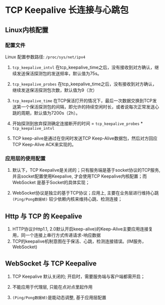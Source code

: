 # TCP Keepalive 长连接与心跳包

## Linux内核配置

### 配置文件

Linux 配置参数路径: `/proc/sys/net/ipv4` 

1. `tcp_keepalive_intvl` 在tcp_keepalive_time之后，没有接收到对方确认，继续发送保活探测包的发送频率，默认值为75s。

2. `tcp_keepalive_probes` 在tcp_keepalive_time之后，没有接收到对方确认，继续发送保活探测包次数，默认值为9（次）

3. `tcp_keepalive_time` 在TCP保活打开的情况下，最后一次数据交换到TCP发送第一个保活探测包的间隔，即允许的持续空闲时长，或者说每次正常发送心跳的周期，默认值为7200s（2h）。

4. 开始探测到放弃探测确定连接断开的时间 = `tcp_keepalive_probes` * `tcp_keepalive_intvl`

5. TCP keep-alive是通过在空闲时发送TCP Keep-Alive数据包，然后对方回应TCP Keep-Alive ACK来实现的。

### 应用层的使用配置

1. 默认下，TCP Keepalive是关闭的；只有服务端是基于socket协议的TCP服务, 并且socket配置使用Keepalive, 才会使用TCP Keepalive内核配置；而WebSocket 是基于Socket的具体实现；

2. WebSocket协议是独立的基于TCP协议；应用上, 主要在业务层进行维持心跳`(Ping/Pong数据帧)` 较少依赖内核来维持心跳、检测连接；

## Http 与 TCP 的 Keepalive

1. HTTP协议(Http1.1, 2.0默认开启keep-alive)的Keep-Alive主要应用连接复用，同一个连接上串行方式传递请求-响应数据
2. TCP的keepalive机制意图在于保活、心跳，检测连接错误。(IM服务，WebSocket)

## WebSocket 与 TCP Keepalive

1. TCP Keepalive 默认关闭的; 开启时，需要服务端与客户端都需开启；

2. 不能应用于代理层, 只能在点对点里起作用

3. `(Ping/Pong数据帧)`是能动态调整, 基于应用层配置


